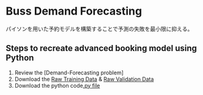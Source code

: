 # Buss Demand Forecasting

パイソンを用いた予約モデルを構築することで予測の失敗を最小限に抑える。

## Steps to recreate advanced booking model using Python
1. Review the [Demand-Forecasting problem]
2. Download the [Raw Training Data](https://github.com/sakatakayu/Buss-Demand-Forecasting/blob/master/buss_booking_trainingData.csv) & [Raw Validation Data](https://github.com/sakatakayu/Buss-Demand-Forecasting/blob/master/buss_booking_validationData_revised.csv)
3. Download the python code[.py file](https://rawgit.com/sakatakayu/Buss-Demand-Forecasting/master/Buss%20Demand%20Forecasting%20Python%20Code.py)
